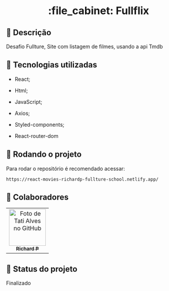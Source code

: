 <h1 align="center">:file_cabinet: Fullflix</h1>

## :memo: Descrição
Desafio Fullture, Site com listagem de filmes, usando a api Tmdb

## :wrench: Tecnologias utilizadas
* React;
* Html;
* JavaScript;

* Axios;
* Styled-components;
* React-router-dom

## :rocket: Rodando o projeto
Para rodar o repositório é recomendado acessar:
```
https://react-movies-richardp-fullture-school.netlify.app/
```

## :handshake: Colaboradores
<table>
  <tr>
    <td align="center">
      <a href="https://github.com/Richard-Passos">
        <img src="https://img.freepik.com/vetores-premium/desenho-de-desenho-animado-de-um-programador_29937-8176.jpg" width="100px;" alt="Foto de Tati Alves no GitHub"/><br>
        <sub>
          <b>Richard P</b>
        </sub>
      </a>
    </td>
  </tr>
</table>

## :dart: Status do projeto
Finalizado
